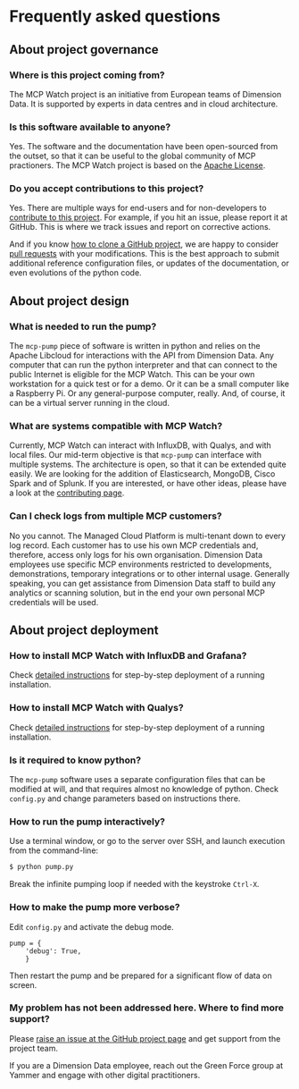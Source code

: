 # Frequently asked questions

## About project governance

### Where is this project coming from?

The MCP Watch project is an initiative from European teams of Dimension Data. It is supported by experts in data centres and in cloud architecture.

### Is this software available to anyone?

Yes. The software and the documentation have been open-sourced from the outset, so that it can be useful to the global community of MCP practioners. The MCP Watch project is based on the [Apache License](https://www.apache.org/licenses/LICENSE-2.0).

### Do you accept contributions to this project?

Yes. There are multiple ways for end-users and for non-developers to [contribute to this project](contributing.md). For example, if you hit an issue, please report it at GitHub. This is where we track issues and report on corrective actions.

And if you know [how to clone a GitHub project](https://help.github.com/articles/cloning-a-repository/), we are happy to consider [pull requests](https://help.github.com/articles/about-pull-requests/) with your modifications. This is the best approach to submit additional reference configuration files, or updates of the documentation, or even evolutions of the python code.

## About project design

### What is needed to run the pump?

The `mcp-pump` piece of software is written in python and relies on the Apache Libcloud for interactions with the API from Dimension Data. Any computer that can run the python interpreter and that can connect to the public Internet is eligible for the MCP Watch. This can be your own workstation for a quick test or for a demo. Or it can be a small computer like a Raspberry Pi. Or any general-purpose computer, really. And, of course, it can be a virtual server running in the cloud.

### What are systems compatible with MCP Watch?

Currently, MCP Watch can interact with InfluxDB, with Qualys, and with local files. Our mid-term objective is that `mcp-pump` can interface with multiple systems. The architecture is open, so that it can be extended quite easily. We are looking for the addition of Elasticsearch, MongoDB, Cisco Spark and of Splunk. If you are interested, or have other ideas, please have a look at the [contributing page](contributing.md).

### Can I check logs from multiple MCP customers?

No you cannot. The Managed Cloud Platform is multi-tenant down to every log record. Each customer has to use his own MCP credentials and, therefore, access only logs for his own organisation. Dimension Data employees use specific MCP environments restricted to developments, demonstrations, temporary integrations or to other internal usage. Generally speaking, you can get assistance from Dimension Data staff to build any analytics or scanning solution, but in the end your own personal MCP credentials will be used.

## About project deployment

### How to install MCP Watch with InfluxDB and Grafana?

Check [detailed instructions](setup-influxdb-grafana.md) for step-by-step deployment of a running installation.

### How to install MCP Watch with Qualys?

Check [detailed instructions](setup-qualys.md) for step-by-step deployment of a running installation.

### Is it required to know python?

The `mcp-pump` software uses a separate configuration files that can be modified at will, and that requires almost
no knowledge of python. Check `config.py` and change parameters based on instructions there.

### How to run the pump interactively?

Use a terminal window, or go to the server over SSH, and launch execution from the command-line:

```bash
$ python pump.py
```

Break the infinite pumping loop if needed with the keystroke `Ctrl-X`.

### How to make the pump more verbose?

Edit `config.py` and activate the debug mode.

```
pump = {
    'debug': True,
    }
```

Then restart the pump and be prepared for a significant flow of data on screen.

### My problem has not been addressed here. Where to find more support?

Please [raise an issue at the GitHub project page](https://github.com/bernard357/mcp-pump/issues) and get support from the project team.

If you are a Dimension Data employee, reach out the Green Force group at Yammer and engage with
other digital practitioners.


